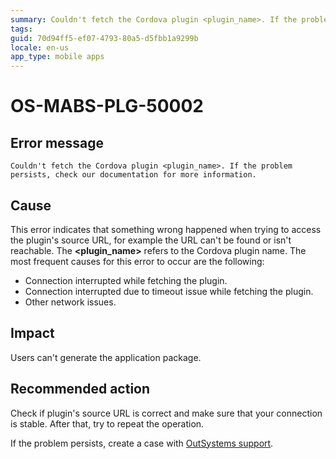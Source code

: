 ```yaml
---
summary: Couldn't fetch the Cordova plugin <plugin_name>. If the problem persists, check our documentation for more information.
tags:
guid: 70d94ff5-ef07-4793-80a5-d5fbb1a9299b
locale: en-us
app_type: mobile apps
---
```


# OS-MABS-PLG-50002

## Error message

`Couldn't fetch the Cordova plugin <plugin_name>. If the problem persists, check our documentation for more information.`

## Cause

This error indicates that something wrong happened when trying to access the plugin's source URL, for example the URL can't be found or isn't reachable. The **&lt;plugin_name&gt;** refers to the Cordova plugin name. The most frequent causes for this error to occur are the following: 

* Connection interrupted while fetching the plugin.
* Connection interrupted due to timeout issue while fetching the plugin.
* Other network issues.

## Impact

Users can't generate the application package.

## Recommended action

Check if plugin's source URL is correct and make sure that your connection is stable. After that, try to repeat the operation.

If the problem persists, create a case with [OutSystems support](https://success.outsystems.com/Support).
